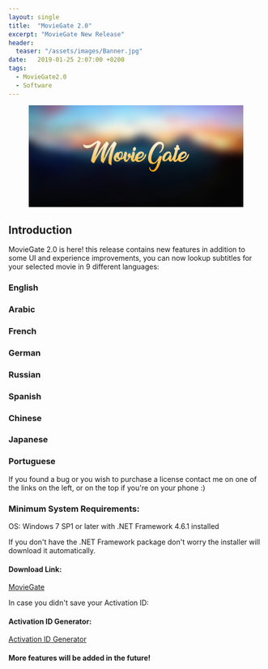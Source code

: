 ```yaml
---
layout: single
title:  "MovieGate 2.0"
excerpt: "MovieGate New Release"
header:
  teaser: "/assets/images/Banner.jpg"
date:   2019-01-25 2:07:00 +0200
tags:
  - MovieGate2.0 
  - Software
---
```

 
<figure>
	<a href=""><img src="/assets/images/Banner.jpg"></a>
</figure>

## Introduction


MovieGate 2.0 is here! this release contains new features in addition to some UI and experience improvements,
you can now lookup subtitles for your selected movie in 9 different languages:

### English
### Arabic
### French
### German
### Russian
### Spanish
### Chinese
### Japanese
### Portuguese

If you found a bug or you wish to purchase a license contact me on one of the links on the left, or on the top if you're on your phone :)

### Minimum System Requirements:

OS: Windows 7 SP1 or later with .NET Framework 4.6.1 installed

If you don't have the .NET Framework package don't worry the installer will download it automatically.


#### Download Link:


[MovieGate](https://github.com/hmz777/MovieGate/releases/download/2.0/MovieGateSetup.exe)


In case you didn't save your Activation ID:

#### Activation ID Generator:

[Activation ID Generator](https://github.com/hmz777/MovieGate/releases/download/1.0/Activation.ID.Generator.exe)

#### More features will be added in the future!






